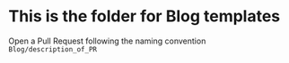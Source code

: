 # This is the folder for Blog templates

Open a Pull Request following the naming convention `Blog/description_of_PR`
